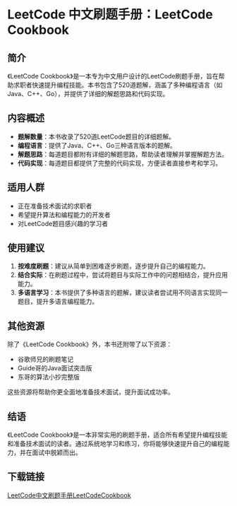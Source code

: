 # LeetCode 中文刷题手册：LeetCode Cookbook

## 简介

《LeetCode Cookbook》是一本专为中文用户设计的LeetCode刷题手册，旨在帮助求职者快速提升编程技能。本书包含了520道题解，涵盖了多种编程语言（如Java、C++、Go），并提供了详细的解题思路和代码实现。

## 内容概述

- **题解数量**：本书收录了520道LeetCode题目的详细题解。
- **编程语言**：提供了Java、C++、Go三种语言版本的题解。
- **解题思路**：每道题目都附有详细的解题思路，帮助读者理解并掌握解题方法。
- **代码实现**：每道题目都提供了完整的代码实现，方便读者直接参考和学习。

## 适用人群

- 正在准备技术面试的求职者
- 希望提升算法和编程能力的开发者
- 对LeetCode题目感兴趣的学习者

## 使用建议

1. **按难度刷题**：建议从简单到困难逐步刷题，逐步提升自己的编程能力。
2. **结合实际**：在刷题过程中，尝试将题目与实际工作中的问题相结合，提升应用能力。
3. **多语言学习**：本书提供了多种语言的题解，建议读者尝试用不同语言实现同一题目，提升多语言编程能力。

## 其他资源

除了《LeetCode Cookbook》外，本书还附带了以下资源：
- 谷歌师兄的刷题笔记
- Guide哥的Java面试突击版
- 东哥的算法小抄完整版

这些资源将帮助你更全面地准备技术面试，提升面试成功率。

## 结语

《LeetCode Cookbook》是一本非常实用的刷题手册，适合所有希望提升编程技能和准备技术面试的读者。通过系统地学习和练习，你将能够快速提升自己的编程能力，并在面试中脱颖而出。

## 下载链接

[LeetCode中文刷题手册LeetCodeCookbook](https://pan.quark.cn/s/765110aff670)